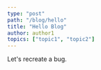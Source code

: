 ```yaml
---
type: "post"
path: "/blog/hello"
title: "Hello Blog"
author: author1
topics: ["topic1", "topic2"]
---
```


Let's recreate a bug.
